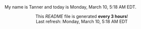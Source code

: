My name is Tanner and today is Monday, March 10, 5:18 AM EDT.

<p align="center">This <i>README</i> file is generated <b>every 3 hours</b>!</br>Last refresh: Monday, March 10, 5:18 AM EDT<br /></p>

